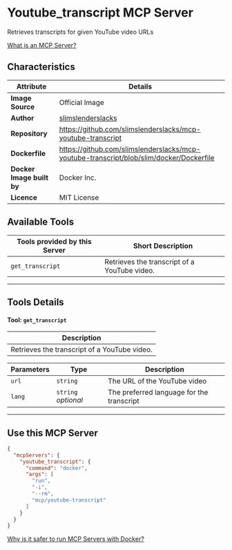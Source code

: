 # Youtube_transcript MCP Server

Retrieves transcripts for given YouTube video URLs

[What is an MCP Server?](https://www.anthropic.com/news/model-context-protocol)

## Characteristics
Attribute|Details|
|-|-|
**Image Source**|Official Image
|**Author**|[slimslenderslacks](https://github.com/slimslenderslacks)
**Repository**|https://github.com/slimslenderslacks/mcp-youtube-transcript
**Dockerfile**|https://github.com/slimslenderslacks/mcp-youtube-transcript/blob/slim/docker/Dockerfile
**Docker Image built by**|Docker Inc.
**Licence**|MIT License

## Available Tools
Tools provided by this Server|Short Description
-|-
`get_transcript`|Retrieves the transcript of a YouTube video.|

---
## Tools Details

#### Tool: `get_transcript`
|Description|
|-|
|Retrieves the transcript of a YouTube video.|

Parameters|Type|Description
-|-|-
`url`|`string`|The URL of the YouTube video
`lang`|`string` *optional*|The preferred language for the transcript

---
## Use this MCP Server

```json
{
  "mcpServers": {
    "youtube_transcript": {
      "command": "docker",
      "args": [
        "run",
        "-i",
        "--rm",
        "mcp/youtube-transcript"
      ]
    }
  }
}
```

[Why is it safer to run MCP Servers with Docker?](https://www.docker.com/blog/the-model-context-protocol-simplifying-building-ai-apps-with-anthropic-claude-desktop-and-docker/)
